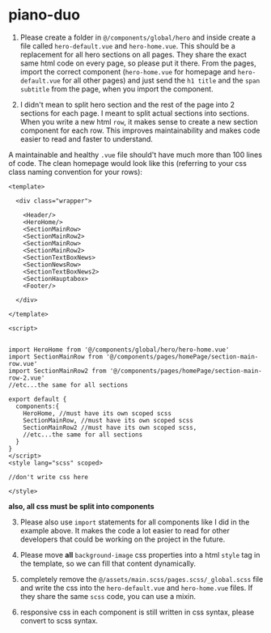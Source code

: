 # piano-duo

1. Please create a folder in `@/components/global/hero` and inside create a file called `hero-default.vue` and `hero-home.vue`. This should be a replacement for all hero sections on all pages. They share the exact same html code on every page, so please put it there. From the pages, import the correct component (`hero-home.vue` for homepage and `hero-default.vue` for all other pages) and just send the `h1 title` and the `span subtitle` from the page, when you import the component.

2. I didn't mean to split hero section and the rest of the page into 2 sections for each page. I meant to split actual sections into sections. When you write a new html `row`, it makes sense to create a new section component for each row. This improves maintainability and makes code easier to read and faster to understand.

A maintainable and healthy `.vue` file should't have much more than 100 lines of code.
The clean homepage would look like this (referring to your css class naming convention for your rows):

```vue
<template>

  <div class="wrapper">

    <Header/>
    <HeroHome/>
    <SectionMainRow>
    <SectionMainRow2>
    <SectionMainRow>
    <SectionMainRow2>
    <SectionTextBoxNews>
    <SectionNewsRow>
    <SectionTextBoxNews2>
    <SectionHauptabox>
    <Footer/>

  </div>

</template>

<script>


import HeroHome from '@/components/global/hero/hero-home.vue'
import SectionMainRow from '@/components/pages/homePage/section-main-row.vue'
import SectionMainRow2 from '@/components/pages/homePage/section-main-row-2.vue'
//etc...the same for all sections

export default {
  components:{
    HeroHome, //must have its own scoped scss
    SectionMainRow, //must have its own scoped scss
    SectionMainRow2 //must have its own scoped scss,
    //etc...the same for all sections
  }
}
</script>
<style lang="scss" scoped>

//don't write css here

</style>

```

**also, all css must be split into components**

3. Please also use `import` statements for all components like I did in the example above. It makes the code a lot easier to read for other developers that could be working on the project in the future.

4. Please move **all** `background-image` css properties into a html `style` tag in the template, so we can fill that content dynamically.

5. completely remove the `@/assets/main.scss/pages.scss/_global.scss` file and write the css into the `hero-default.vue` and `hero-home.vue` files. If they share the same `scss` code, you can use a mixin.

6. responsive css in each component is still written in css syntax, please convert to scss syntax.


